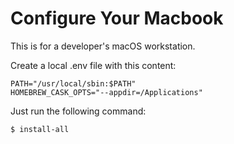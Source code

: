# Configure Your Macbook
This is for a developer's macOS workstation.

Create a local .env file with this content:
``` 
PATH="/usr/local/sbin:$PATH"
HOMEBREW_CASK_OPTS="--appdir=/Applications"
```

Just run the following command:

``` 
$ install-all
```